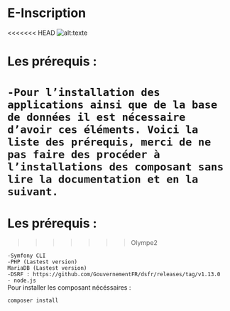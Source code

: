 # E-Inscription

<<<<<<< HEAD
![alt:texte](file:///C:/Users/leole/Downloads/image%20(1).png)

# Les prérequis : 
`-Pour l’installation des applications ainsi que de la base de données il est nécessaire d’avoir ces éléments. Voici la liste des prérequis, merci de ne pas faire des procéder à l’installations des composant sans lire la documentation et en la suivant.`
=======
# Les prérequis : 
>>>>>>> Olympe2

`-Symfony CLI` <br>
`-PHP (Lastest version)` <br>
`MariaDB (Lastest version)`<br>
`-DSRF : https://github.com/GouvernementFR/dsfr/releases/tag/v1.13.0` <br>
`- node.js` <br>
Pour installer les composant nécéssaires :

`composer install`
